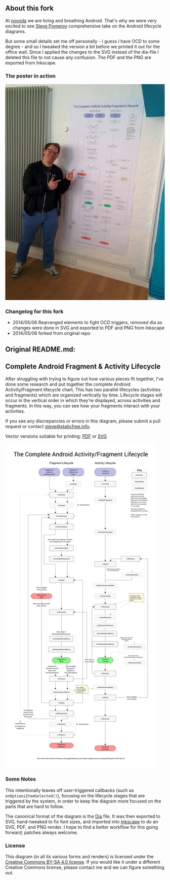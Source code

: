 ## About this fork

At [novoda](https://github.com/novoda) we are living and breathing Android. That's why we were very excited to see [Steve Pomeroy](https://github.com/xxv/) comprehensive take on the Android lifecycle diagrams.

But some small details set me off personally - I guess I have OCD to some degree - and so I tweaked the version a bit before we printed it out for the office wall. Since I applied the changes to the SVG instead of the dia-file I deleted this file to not cause any confusion. The PDF and the PNG are exported from Inkscape.

### The poster in action

![The poster in action at our Berlin office](img/poster_at_novoda.jpg)


### Changelog for this fork


- 2014/05/06 Rearranged elements to fight OCD triggers, removed dia as changes were done in SVG and exported to PDF and PNG from Inkscape
- 2014/05/06 forked from original repo


## Original README.md:

Complete Android Fragment & Activity Lifecycle
----------------------------------------------

After struggling with trying to figure out how various pieces fit together,
I've done some research and put together the complete Android Activity/Fragment
lifecycle chart. This has two parallel lifecycles (activities and fragments)
which are organized vertically by time. Lifecycle stages will occur in the
vertical order in which they're displayed, across activities and fragments. In
this way, you can see how your fragments interact with your activities.

If you see any discrepancies or errors in this diagram, please submit a pull
request or contact [steve@staticfree.info](mailto:steve@staticfree.info).

Vector versions suitable for printing: [PDF][] or [SVG][]

![A Complete Android Fragment & Activity Lifecycle](complete_android_fragment_lifecycle.png)

### Some Notes

This intentionally leaves off user-triggered callbacks (such as
`onOptionsItemSelected()`), focusing on the lifecycle stages that are triggered
by the system, in order to keep the diagram more focused on the parts that are
hard to follow.

The canonical format of the diagram is the [Dia][] file. It was then exported
to SVG, hand-tweaked to fix font sizes, and imported into [Inkscape][] to do an
SVG, PDF, and PNG render. I hope to find a better workflow for this going forward;
patches always welcome.

### License

This diagram (in all its various forms and renders) is licensed under the
[Creative Commons BY-SA 4.0 license][CC-BY-SA]. If you would like it under a
different Creative Commons license, please contact me and we can figure
something out.

[Dia]: http://dia-installer.de/
[Inkscape]: http://inkscape.org/
[PDF]: complete_android_fragment_lifecycle.pdf
[SVG]: complete_android_fragment_lifecycle.svg
[CC-BY-SA]: https://creativecommons.org/licenses/by-sa/4.0/
